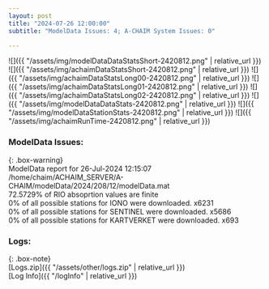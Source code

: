 ```yaml
---
layout: post
title: "2024-07-26 12:00:00"
subtitle: "ModelData Issues: 4; A-CHAIM System Issues: 0"

---
```


![]({{ "/assets/img/modelDataDataStatsShort-2420812.png" | relative_url }})
![]({{ "/assets/img/achaimDataStatsShort-2420812.png" | relative_url }})
![]({{ "/assets/img/achaimDataStatsLong00-2420812.png" | relative_url }})
![]({{ "/assets/img/achaimDataStatsLong01-2420812.png" | relative_url }})
![]({{ "/assets/img/achaimDataStatsLong02-2420812.png" | relative_url }})
![]({{ "/assets/img/modelDataDataStats-2420812.png" | relative_url }})
![]({{ "/assets/img/modelDataStationStats-2420812.png" | relative_url }})
![]({{ "/assets/img/achaimRunTime-2420812.png" | relative_url }})


### ModelData Issues:  
  
{: .box-warning}  
 ModelData report for 26-Jul-2024 12:15:07   
 /home/chaim/ACHAIM_SERVER/A-CHAIM/modelData/2024/208/12/modelData.mat   
 72.5729% of RIO absoprtion values are finite   
 0% of all possible stations for IONO were downloaded. x6231   
 0% of all possible stations for SENTINEL were downloaded. x5686   
 0% of all possible stations for KARTVERKET were downloaded. x693   
  


### Logs:  
  
{: .box-note}  
[Logs.zip]({{ "/assets/other/logs.zip" | relative_url }})  
[Log Info]({{ "/logInfo" | relative_url }})  
